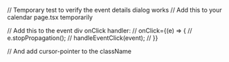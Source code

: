 // Temporary test to verify the event details dialog works
// Add this to your calendar page.tsx temporarily

// Add this to the event div onClick handler:
// onClick={(e) => {
//   e.stopPropagation();
//   handleEventClick(event);
// }}

// And add cursor-pointer to the className
